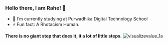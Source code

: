 ### Hello there, I am Rahe! 👋

- 🔭 I’m currently studying at Purwadhika Digital Technology School
- ⚡ Fun fact: A Rhotacism Human.

**There is no giant step that does it, it a lot of little steps.**
![visualizevalue_1a](https://user-images.githubusercontent.com/74167412/98959893-576aa280-2536-11eb-9af7-1b99c6c7e9b5.png)


